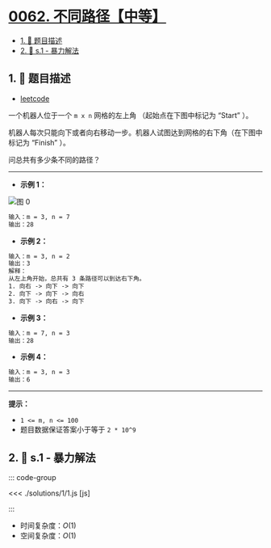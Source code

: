 # [0062. 不同路径【中等】](https://github.com/tnotesjs/TNotes.leetcode/tree/main/notes/0062.%20%E4%B8%8D%E5%90%8C%E8%B7%AF%E5%BE%84%E3%80%90%E4%B8%AD%E7%AD%89%E3%80%91)

<!-- region:toc -->

- [1. 📝 题目描述](#1--题目描述)
- [2. 🎯 s.1 - 暴力解法](#2--s1---暴力解法)

<!-- endregion:toc -->

## 1. 📝 题目描述

- [leetcode](https://leetcode.cn/problems/unique-paths/)

一个机器人位于一个 `m x n` 网格的左上角 （起始点在下图中标记为 “Start” ）。

机器人每次只能向下或者向右移动一步。机器人试图达到网格的右下角（在下图中标记为 “Finish” ）。

问总共有多少条不同的路径？

---

- **示例 1：**

![图 0](https://cdn.jsdelivr.net/gh/tnotesjs/imgs@main/2025-09-10-17-29-41.png)

```txt
输入：m = 3, n = 7
输出：28
```

- **示例 2：**

```txt
输入：m = 3, n = 2
输出：3
解释：
从左上角开始，总共有 3 条路径可以到达右下角。
1. 向右 -> 向下 -> 向下
2. 向下 -> 向下 -> 向右
3. 向下 -> 向右 -> 向下
```

- **示例 3：**

```txt
输入：m = 7, n = 3
输出：28
```

- **示例 4：**

```txt
输入：m = 3, n = 3
输出：6
```

---

**提示：**

- `1 <= m, n <= 100`
- 题目数据保证答案小于等于 `2 * 10^9`

## 2. 🎯 s.1 - 暴力解法

::: code-group

<<< ./solutions/1/1.js [js]

:::

- 时间复杂度：$O(1)$
- 空间复杂度：$O(1)$
